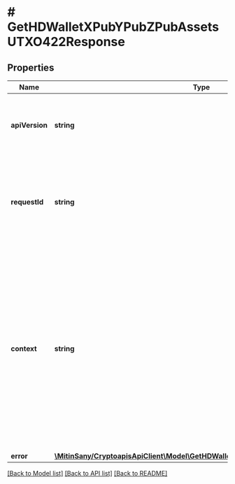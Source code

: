# # GetHDWalletXPubYPubZPubAssetsUTXO422Response

## Properties

Name | Type | Description | Notes
------------ | ------------- | ------------- | -------------
**apiVersion** | **string** | Specifies the version of the API that incorporates this endpoint. |
**requestId** | **string** | Defines the ID of the request. The &#x60;requestId&#x60; is generated by Crypto APIs and it&#39;s unique for every request. |
**context** | **string** | In batch situations the user can use the context to correlate responses with requests. This property is present regardless of whether the response was successful or returned as an error. &#x60;context&#x60; is specified by the user. | [optional]
**error** | [**\MitinSany/CryptoapisApiClient\Model\GetHDWalletXPubYPubZPubAssetsUTXOE422**](GetHDWalletXPubYPubZPubAssetsUTXOE422.md) |  |

[[Back to Model list]](../../README.md#models) [[Back to API list]](../../README.md#endpoints) [[Back to README]](../../README.md)
